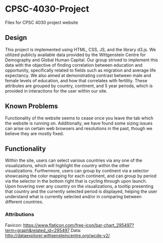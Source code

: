# CPSC-4030-Project
Files for CPSC 4030 project website

## Design
This project is implemented using HTML, CSS, JS, and the library d3.js. We utilized publicly available data provided by the Wittgenstein Centre for Demography and Global Human Capital. Our group strived to implement this data with the objective of finding correlation between education and opportunity, specifically related to fields such as migration and average life expectancy. We also aimed at demonstrating contrast between male and female levels of education, and how that correlates with fertility. These attributes are grouped by country, continent, and 5 year periods, which is provided in interactions for the user within our site. 

## Known Problems
Functionality of the website seems to cease once you leave the tab which the website is running on. Additionally, we have found some sizing issues can arise on certain web browsers and resolutions in the past, though we believe they are mostly fixed.

## Functionality
Within the site, users can select various countries via any one of the visualizations, which will highlight the country within the other visualizations. Furthermore, users can group by continent via a selector showcasing the color mapping for each continent, and can group by period via the selector in the bottom right that is cycling through upon launch. Upon hovering over any country on the visualizations, a tooltip presenting that country and the currently selected period is displayed, helping the user understand what is currently selected and/or in comparing between different countries. 

### Attributions
Favicon: https://www.flaticon.com/free-icon/bar-chart_295497?term=graph&related_id=295497
Data: http://dataexplorer.wittgensteincentre.org/wcde-v2/